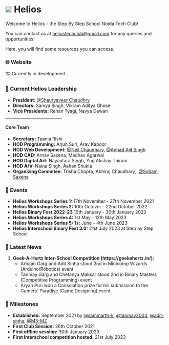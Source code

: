 # <img src="https://github.com/sbs-helios/sbs-helios/blob/main/helios_small.png" width="20rem" height="auto"> Helios

Welcome to Helios - the Step By Step School Noida Tech Club!

You can contact us at <a href="mailto:heliostechclub@gmail.com">heliostechclub@gmail.com</a> for any queries and opportunities!

Here, you will find some resources you can access.

### 🌐 Website
🏗️ Currently in development...

### 👥 Current Helios Leadership
- **President:** [@Shauryaveer Chaudhry](https://github.com/Binary010100)
- **Directors:**  Samya Singh, Vikram Aditya Ghose
- **Vice Presidents:** Rehan Tyagi, Navya Dewan
<hr width="35%">

#### Core Team

- **Secretary:** Taania Rishi
- **HOD Programming:** Arjun Suri, Arav Kapoor
- **HOD Web Development:**  [@Neil Chaudhary](https://github.com/NeilScienceguy1), [@Anhad Ajit Singh](https://github.com/OrangeAbstrakt)
- **HOD CAD:** Arnav Saxena, Madhav Agarwal
- **HOD Digital Art:** Nayantara Singh, Yug Akshay Thirani
- **HOD A/V:** Naina Singh, Aahan Shukla
- **Organizing Commitee:** Trisha Chopra, Abhiraj Chaudhary, .[@Soham Saxena](https://github.com/sstg123)

### 📆  Events
- **Helios Workshops Series 1:** 17th November - 27th November 2021
- **Helios Workshops Series 2:** 10th Octover - 22nd October 2022
- **Helios Binary Fest 2022-23** 10th January - 30th January 2023
- **Helios Workshops Series 4:** 1st May - 12th May 2023
- **Helios Workshops Series 5:** 1st June - 4th June 2023
- **Helios Interschool Binary Fest 3.0:** 21st July 2023 at Step by Step School


### 📰 Latest News
<ol>
  <li><b>Geek-A-Hertz Inter-School Competition (https://geekahertz.in/):</b>
    <ul>
      <li>Arhaan Garg and Adit Sinha stood 2nd in Minicomp Wizards (Arduino/Robotics) event</li>
      <li>Tanmay Garg and Chetanya Makkar stood 2nd in Binary Masters (Competitive Programming) event</li>
      <li>Aryan Puri won a Consolation prize for his submission to the Gamers' Paradise (Game Designing) event</li>
    </ul>
</ol>

### 🎯 Milestones
- **Established:** September 2021 by [@sammarth-k](https://github.com/sammarth-k), [@tanmay2004](https://github.com/tanmay2004), [@adit-sinha](https://github.com/adit-sinha), [@M3-MZ](https://github.com/M3-MZ) 
- **First Club Session:** 26th October 2021
- **First offline session:** 30th January 2023
- **First Interschool competition hosted:** 21st July 2023
